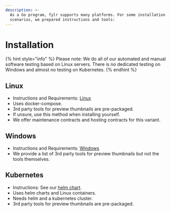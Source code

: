 ```yaml
---
description: >-
  As a Go program, fylr supports many platforms. For some installation
  scenarios, we prepared instructions and tools:
---
```


# Installation

{% hint style="info" %}
Please note: We do all of our automated and manual software testing based on Linux servers. There is no dedicated testing on Windows and almost no testing on Kubernetes.
{% endhint %}

## Linux

* Instructions and Requirements: [Linux](linux-docker-compose.md)
* Uses docker-compose.
* 3rd party tools for preview thumbnails are pre-packaged.
* If unsure, use this method when installing yourself.
* We offer maintenance contracts and hosting contracts for this variant.

## Windows

* Instructions and Requirements: [Windows](windows.md)
* We provide a list of 3rd party tools for preview thumbnails but not the tools themselves.

## Kubernetes

* Instructions: See our [helm chart](https://github.com/programmfabrik/fylr-helm/blob/main/charts/fylr/README.md).
* Uses helm charts and Linux containers.
* Needs helm and a kubernetes cluster.
* 3rd party tools for preview thumbnails are pre-packaged.
